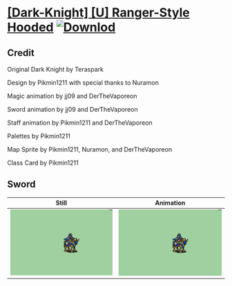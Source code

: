 # [\[Dark-Knight\] \[U\] Ranger-Style Hooded](./) [![Downlod](https://img.shields.io/badge/Download--red?style=social&logo=github)](https://minhaskamal.github.io/DownGit/#/home?url=https://github.com/Klokinator/FE-Repo/tree/main/Battle%20Animations%2FMounted%20-%20Valks%2C%20MKs%2C%20Magi%2F%5BDark-Knight%5D%20%5BU%5D%20Ranger-Style%20Hooded%2F1.%20Sword)

## Credit

Original Dark Knight by Teraspark

Design by Pikmin1211 with special thanks to Nuramon

Magic animation by jj09 and DerTheVaporeon

Sword animation by jj09 and DerTheVaporeon

Staff animation by Pikmin1211 and DerTheVaporeon

Palettes by Pikmin1211

Map Sprite by Pikmin1211, Nuramon, and DerTheVaporeon

Class Card by Pikmin1211


## Sword

| Still | Animation |
| :---: | :-------: |
| ![Sword still](./Sword_000.png) | ![Sword animation](./Sword.gif) |
